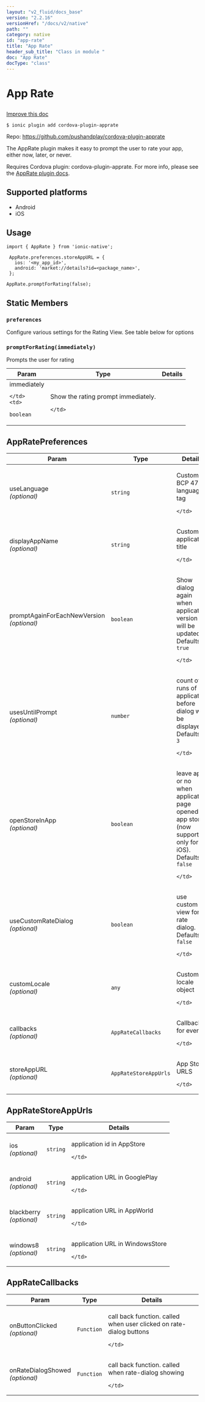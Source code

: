 ```yaml
---
layout: "v2_fluid/docs_base"
version: "2.2.16"
versionHref: "/docs/v2/native"
path: ""
category: native
id: "app-rate"
title: "App Rate"
header_sub_title: "Class in module "
doc: "App Rate"
docType: "class"
---
```








<h1 class="api-title">
  
  App Rate
  

  

  </h1>

<a class="improve-v2-docs" href="http://github.com/driftyco/ionic-native/edit/master/src/plugins/apprate.ts#L89">
  Improve this doc
</a>



<!-- decorators -->





<pre><code>$ ionic plugin add cordova-plugin-apprate</code></pre>
<p>Repo:
  <a href="https://github.com/pushandplay/cordova-plugin-apprate">
    https://github.com/pushandplay/cordova-plugin-apprate
  </a>
</p>

<!-- description -->

<p>The AppRate plugin makes it easy to prompt the user to rate your app, either now, later, or never.</p>
<p>Requires Cordova plugin: cordova-plugin-apprate. For more info, please see the <a href="https://github.com/pushandplay/cordova-plugin-apprate">AppRate plugin docs</a>.</p>


<!-- @platforms tag -->
<h2>Supported platforms</h2>

<ul>
  <li>Android</li><li>iOS</li>
</ul>

<!-- @platforms tag end -->


<!-- if doc.decorators -->

<!-- @usage tag -->

<h2>Usage</h2>

<pre><code class="lang-typescript">import { AppRate } from &#39;ionic-native&#39;;

 AppRate.preferences.storeAppURL = {
   ios: &#39;&lt;my_app_id&gt;&#39;,
   android: &#39;market://details?id=&lt;package_name&gt;&#39;,
 };

AppRate.promptForRating(false);
</code></pre>




<!-- @property tags -->


<h2>Static Members</h2>

<div id="preferences"></div>
<h3><code>preferences</code>
  
</h3>


Configure various settings for the Rating View.
See table below for options










<div id="promptForRating"></div>
<h3><code>promptForRating(immediately)</code>
  
</h3>


Prompts the user for rating


<table class="table param-table" style="margin:0;">
  <thead>
  <tr>
    <th>Param</th>
    <th>Type</th>
    <th>Details</th>
  </tr>
  </thead>
  <tbody>
  
  <tr>
    <td>
      immediately
      
      
    </td>
    <td>
      
<code>boolean</code>
    </td>
    <td>
      <p>Show the rating prompt immediately.</p>

      
    </td>
  </tr>
  
  </tbody>
</table>








<!-- methods on the class -->



<!-- other classes -->

<!-- end other classes -->

<!-- interfaces -->

<!--<h2><a class="anchor" name="interfaces" href="#interfaces"></a>Interfaces</h2>-->


<h2><a class="anchor" name="AppRatePreferences" href="#AppRatePreferences"></a>AppRatePreferences</h2>


<table class="table param-table" style="margin:0;">
  <thead>
  <tr>
    <th>Param</th>
    <th>Type</th>
    <th>Details</th>
  </tr>
  </thead>
  <tbody>
  
  <tr>
    <td>
      useLanguage
      <div><em>(optional)</em></div>
    </td>
    <td>
      <code>string</code>
    </td>
    <td>
      <p>Custom BCP 47 language tag</p>

    </td>
  </tr>
  
  <tr>
    <td>
      displayAppName
      <div><em>(optional)</em></div>
    </td>
    <td>
      <code>string</code>
    </td>
    <td>
      <p>Custom application title</p>

    </td>
  </tr>
  
  <tr>
    <td>
      promptAgainForEachNewVersion
      <div><em>(optional)</em></div>
    </td>
    <td>
      <code>boolean</code>
    </td>
    <td>
      <p>Show dialog again when application version will be updated. Defaults to <code>true</code></p>

    </td>
  </tr>
  
  <tr>
    <td>
      usesUntilPrompt
      <div><em>(optional)</em></div>
    </td>
    <td>
      <code>number</code>
    </td>
    <td>
      <p>count of runs of application before dialog will be displayed. Defaults to <code>3</code></p>

    </td>
  </tr>
  
  <tr>
    <td>
      openStoreInApp
      <div><em>(optional)</em></div>
    </td>
    <td>
      <code>boolean</code>
    </td>
    <td>
      <p>leave app or no when application page opened in app store (now supported only for iOS). Defaults to <code>false</code></p>

    </td>
  </tr>
  
  <tr>
    <td>
      useCustomRateDialog
      <div><em>(optional)</em></div>
    </td>
    <td>
      <code>boolean</code>
    </td>
    <td>
      <p>use custom view for rate dialog. Defaults to <code>false</code></p>

    </td>
  </tr>
  
  <tr>
    <td>
      customLocale
      <div><em>(optional)</em></div>
    </td>
    <td>
      <code>any</code>
    </td>
    <td>
      <p>Custom locale object</p>

    </td>
  </tr>
  
  <tr>
    <td>
      callbacks
      <div><em>(optional)</em></div>
    </td>
    <td>
      <code>AppRateCallbacks</code>
    </td>
    <td>
      <p>Callbacks for events</p>

    </td>
  </tr>
  
  <tr>
    <td>
      storeAppURL
      <div><em>(optional)</em></div>
    </td>
    <td>
      <code>AppRateStoreAppUrls</code>
    </td>
    <td>
      <p>App Store URLS</p>

    </td>
  </tr>
  
  </tbody>
</table>




<h2><a class="anchor" name="AppRateStoreAppUrls" href="#AppRateStoreAppUrls"></a>AppRateStoreAppUrls</h2>


<table class="table param-table" style="margin:0;">
  <thead>
  <tr>
    <th>Param</th>
    <th>Type</th>
    <th>Details</th>
  </tr>
  </thead>
  <tbody>
  
  <tr>
    <td>
      ios
      <div><em>(optional)</em></div>
    </td>
    <td>
      <code>string</code>
    </td>
    <td>
      <p>application id in AppStore</p>

    </td>
  </tr>
  
  <tr>
    <td>
      android
      <div><em>(optional)</em></div>
    </td>
    <td>
      <code>string</code>
    </td>
    <td>
      <p>application URL in GooglePlay</p>

    </td>
  </tr>
  
  <tr>
    <td>
      blackberry
      <div><em>(optional)</em></div>
    </td>
    <td>
      <code>string</code>
    </td>
    <td>
      <p>application URL in AppWorld</p>

    </td>
  </tr>
  
  <tr>
    <td>
      windows8
      <div><em>(optional)</em></div>
    </td>
    <td>
      <code>string</code>
    </td>
    <td>
      <p>application URL in WindowsStore</p>

    </td>
  </tr>
  
  </tbody>
</table>




<h2><a class="anchor" name="AppRateCallbacks" href="#AppRateCallbacks"></a>AppRateCallbacks</h2>


<table class="table param-table" style="margin:0;">
  <thead>
  <tr>
    <th>Param</th>
    <th>Type</th>
    <th>Details</th>
  </tr>
  </thead>
  <tbody>
  
  <tr>
    <td>
      onButtonClicked
      <div><em>(optional)</em></div>
    </td>
    <td>
      <code>Function</code>
    </td>
    <td>
      <p>call back function. called when user clicked on rate-dialog buttons</p>

    </td>
  </tr>
  
  <tr>
    <td>
      onRateDialogShowed
      <div><em>(optional)</em></div>
    </td>
    <td>
      <code>Function</code>
    </td>
    <td>
      <p>call back function. called when rate-dialog showing</p>

    </td>
  </tr>
  
  </tbody>
</table>





<!-- end interfaces -->

<!-- related link --><!-- end content block -->


<!-- end body block -->


